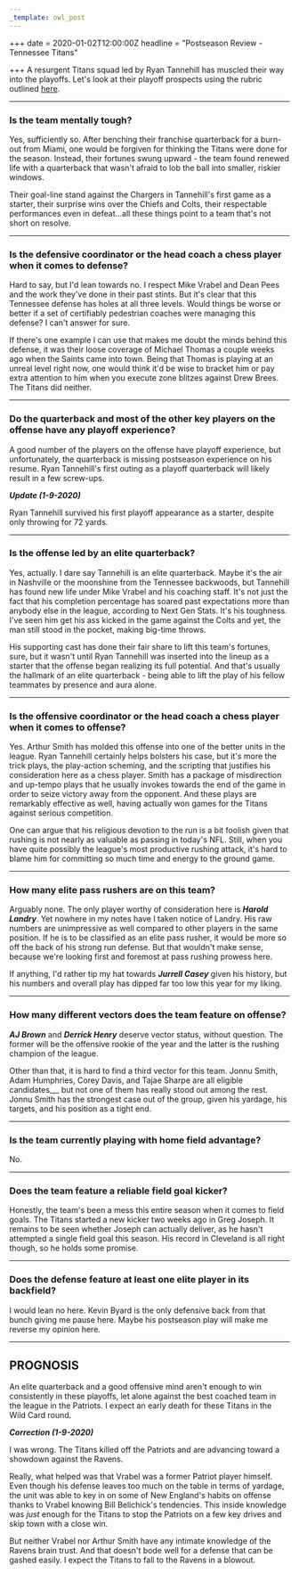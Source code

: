 ```yaml
---
_template: owl_post
---
```


+++
date = 2020-01-02T12:00:00Z
headline = "Postseason Review - Tennessee Titans"

+++
A resurgent Titans squad led by Ryan Tannehill has muscled their way into the playoffs. Let's look at their playoff prospects using the rubric outlined [here](https://owlpicks.com/posts/postseason-review-team-assessment-rubric/ "Rubric").

***

### Is the team mentally tough?

Yes, sufficiently so. After benching their franchise quarterback for a burn-out from Miami, one would be forgiven for thinking the Titans were done for the season. Instead, their fortunes swung upward - the team found renewed life with a quarterback that wasn't afraid to lob the ball into smaller, riskier windows.

Their goal-line stand against the Chargers in Tannehill's first game as a starter, their surprise wins over the Chiefs and Colts, their respectable performances even in defeat...all these things point to a team that's not short on resolve.

***

### Is the defensive coordinator or the head coach a chess player when it comes to defense?

Hard to say, but I'd lean towards no. I respect Mike Vrabel and Dean Pees and the work they've done in their past stints. But it's clear that this Tennessee defense has holes at all three levels. Would things be worse or better if a set of certifiably pedestrian coaches were managing this defense? I can't answer for sure.

If there's one example I can use that makes me doubt the minds behind this defense, it was their loose coverage of Michael Thomas a couple weeks ago when the Saints came into town. Being that Thomas is playing at an unreal level right now, one would think it'd be wise to bracket him or pay extra attention to him when you execute zone blitzes against Drew Brees. The Titans did neither.

***

### Do the quarterback and most of the other key players on the offense have any playoff experience?

A good number of the players on the offense have playoff experience, but unfortunately, the quarterback is missing postseason experience on his resume. Ryan Tannehill's first outing as a playoff quarterback will likely result in a few screw-ups.

**_Update (1-9-2020)_**

Ryan Tannehill survived his first playoff appearance as a starter, despite only throwing for 72 yards.

***

### Is the offense led by an elite quarterback?

Yes, actually. I dare say Tannehill is an elite quarterback. Maybe it's the air in Nashville or the moonshine from the Tennessee backwoods, but Tannehill has found new life under Mike Vrabel and his coaching staff. It's not just the fact that his completion percentage has soared past expectations more than anybody else in the league, according to Next Gen Stats. It's his toughness. I've seen him get his ass kicked in the game against the Colts and yet, the man still stood in the pocket, making big-time throws.

His supporting cast has done their fair share to lift this team's fortunes, sure, but it wasn't until Ryan Tannehill was inserted into the lineup as a starter that the offense began realizing its full potential. And that's usually the hallmark of an elite quarterback - being able to lift the play of his fellow teammates by presence and aura alone.

***

### Is the offensive coordinator or the head coach a chess player when it comes to offense?

Yes. Arthur Smith has molded this offense into one of the better units in the league. Ryan Tannehill certainly helps bolsters his case, but it's more the trick plays, the play-action scheming, and the scripting that justifies his consideration here as a chess player. Smith has a package of misdirection and up-tempo plays that he usually invokes towards the end of the game in order to seize victory away from the opponent. And these plays are remarkably effective as well, having actually won games for the Titans against serious competition.

One can argue that his religious devotion to the run is a bit foolish given that rushing is not nearly as valuable as passing in today's NFL. Still, when you have quite possibly the league's most productive rushing attack, it's hard to blame him for committing so much time and energy to the ground game.

***

### How many elite pass rushers are on this team?

Arguably none. The only player worthy of consideration here is **_Harold Landry_**. Yet nowhere in my notes have I taken notice of Landry. His raw numbers are unimpressive as well compared to other players in the same position. If he is to be classified as an elite pass rusher, it would be more so off the back of his strong run defense. But that wouldn't make sense, because we're looking first and foremost at pass rushing prowess here.

If anything, I'd rather tip my hat towards **_Jurrell Casey_** given his history, but his numbers and overall play has dipped far too low this year for my liking.

***

### How many different vectors does the team feature on offense?

**_AJ Brown_** and **_Derrick Henry_** deserve vector status, without question. The former will be the offensive rookie of the year and the latter is the rushing champion of the league.

Other than that, it is hard to find a third vector for this team. Jonnu Smith, Adam Humphries, Corey Davis, and Tajae Sharpe are all eligible candidates_,_ but not one of them has really stood out among the rest. Jonnu Smith has the strongest case out of the group, given his yardage, his targets, and his position as a tight end.

***

### Is the team currently playing with home field advantage?

No.

***

### Does the team feature a reliable field goal kicker?

Honestly, the team's been a mess this entire season when it comes to field goals. The Titans started a new kicker two weeks ago in Greg Joseph. It remains to be seen whether Joseph can actually deliver, as he hasn't attempted a single field goal this season. His record in Cleveland is all right though, so he holds some promise.

***

### Does the defense feature at least one elite player in its backfield?

I would lean no here. Kevin Byard is the only defensive back from that bunch giving me pause here. Maybe his postseason play will make me reverse my opinion here.

***

## PROGNOSIS

An elite quarterback and a good offensive mind aren't enough to win consistently in these playoffs, let alone against the best coached team in the league in the Patriots. I expect an early death for these Titans in the Wild Card round.

**_Correction (1-9-2020)_**

I was wrong. The Titans killed off the Patriots and are advancing toward a showdown against the Ravens.

Really, what helped was that Vrabel was a former Patriot player himself. Even though his defense leaves too much on the table in terms of yardage, the unit was able to key in on some of New England's habits on offense thanks to Vrabel knowing Bill Belichick's tendencies. This inside knowledge was _just_ enough for the Titans to stop the Patriots on a few key drives and skip town with a close win.

But neither Vrabel nor Arthur Smith have any intimate knowledge of the Ravens brain trust. And that doesn't bode well for a defense that can be gashed easily. I expect the Titans to fall to the Ravens in a blowout.
